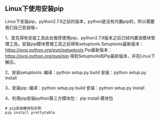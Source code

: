 ## Linux下使用安装pip

Linux下安装pip，python2.7.9之前的版本，python是没有内置pip的，所以需要我们自己安装哦~  


1、首先得有安装工具此处推荐使用pip，python2.7.9版本之后已经内置该模块管理工具。安装pip模块管理工具之前得有setuptools
Setuptools最新版本：https://pypi.python.org/pypi/setuptools
Pip最新版本：https://pypi.python.org/pypi/pip
得到Setuptools和Pip最新版本，并在Linux下解压。

2、安装setuptools:
编译：python setup.py build
安装：python setup.py install

3、安装pip:
编译：python setup.py build
安装：python setup.py install

4、利用pip安装python第三方模块包：
pip install 模块包

```shell
# pip安装模块包实例
pip install prettytable
```
